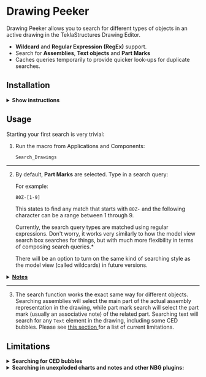 # Drawing Peeker

<!--<img src="https://ai.github.io/size-limit/logo.svg" align="right"-->
 <!--alt="Size Limit logo by Anton Lovchikov" width="120" height="178">-->

Drawing Peeker allows you to search for different types of objects in an active drawing in the TeklaStructures Drawing Editor.

* **Wildcard** and **Regular Expression (RegEx)** support.
* Search for **Assemblies**, **Text objects** and **Part Marks**
* Caches queries temporarily to provide quicker look-ups for duplicate searches.

<!--<p align="center">-->
  <!--<img src="./img/example.png" alt="Size Limit CLI" width="738">-->
<!--</p>-->


<!--## How It Works-->
<!--1.-->

## Installation

<details><summary><b>Show instructions</b></summary>

1. Go to the [ latest release ](https://github.com/eliza-oselskyi/Drawing.Search/releases/tag/v1.0.1) and download the `.zip` file.

2. Extract the `.zip` file to any location on your computer.

3. Run the `install_script` with powershell.

    ```txt
    Right Click on install script > Click "Run with Powershell"
    ```
4. In Tekla, go to Applications and Components and click on the "hamburger" menu.

5. Under `Catalog Management`, click `Reload Catalog`.

That should be it! It automatically installs everything where it needs to be.

</details>

## Usage

Starting your first search is very trivial:

<!--<details><summary><b>Show instructions</b></summary>-->

1. Run the macro from Applications and Components:

    ```txt
    Search_Drawings
    ```

---

2. By default, **Part Marks** are selected. Type in a search query:

    For example:

    ```regex
    80Z-[1-9]
    ```

    This states to find any match that starts with `80Z-` and the following character can be a range between 1 through 9.

    Currently, the search query types are matched using regular expressions. Don't worry, it works very similarly to how the model view search box searches for things, but with much more flexibility in terms of composing search queries.*

    There will be an option to turn on the same kind of searching style as the model view (called wildcards) in future versions.

<details>
    <summary>
    <b>
        <u>
            Notes
        </u>
    </b>
    </summary>

To learn more about more advanced search queries (regular expressions), see this [interactive guide](https://www.regexone.com/) and [this](https://github.com/ziishaned/learn-regex), or check out this [quick reference](https://gist.github.com/Vinoshan/8355823d4c09ec611569025f1d346e28) and [this one](https://github.com/dotnet/docs/blob/main/docs/standard/base-types/regular-expression-language-quick-reference.md) to get started quickly.

</details>

---

3. The search function works the exact same way for different objects.
Searching assemblies will select the main part of the actual assembly representation in the drawing, while part mark search will select the part mark (usually an associative note) of the related part. Searching text will search for any `Text` element in the drawing, including some CED bubbles. Please see [ this section ](#searching-for-ced-bubbles) for a list of current limitations.

<!--</details>-->


## Limitations

<!--<details><summary><b>Show</b></summary>-->

 <details><summary><b>Searching for CED bubbles</b></summary>

#### Searching for CED bubbles
---

 Searching for CED bubbles is still inconsistent. This has to do with the way NBG has decided to represent them internally. Currently, there are four representations:

- [Search As Text] Text objects: this one, obviously, works, since this is a Native Tekla drawing object. If you insert them in manually, you are most likely using this version.

- [Unsupported] TypicalDetail plugin: This is a new plugin that doesn't expose any of its internal data. Effectively, the program is blind to this type of object as a result.

- [Unsupported] Custom.Detail associative note: This one loads a custom template that also doesn't expose any data to plugin developers. Instead, simply the plain text `Custom.Detail` is displayed internally. Interestingly, if you search verbatim `Custom.Detail` as a part mark, it will match. Not entirely useful for now, unless you want to mass select all of these to delete them, in order to insert them in yourself manually.

- [Search As Part Mark] Detail associative note: This one, thankfully, does have a searchable detail string, but the inconsistency here is that you have to search for it as a different object type.

</details>


<details> <summary> <b> Searching in unexploded charts and notes and other NBG plugins: </b> </summary>

#### Searching in unexploded charts and notes and other NBG plugins:
---

As mentioned in the previous item, the NBG plugins do not give much, if any, information that is contained within them. This means that searching in any of these is impossible.

The good news is, I have been communicating with NBGGS about this issue and they are willing to work with me to begin implementing this feature.

For now, unfortunately, you would have to explode the plugin first to be able to search for the text contained within it.

</details>
